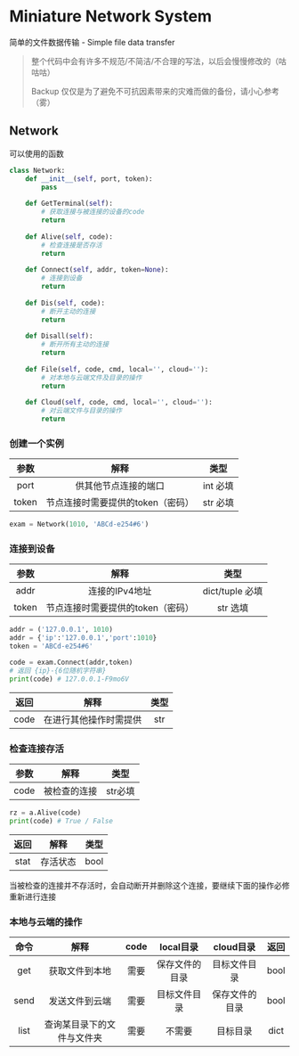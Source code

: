 # Miniature Network System
简单的文件数据传输 - Simple file data transfer

> 整个代码中会有许多不规范/不简洁/不合理的写法，以后会慢慢修改的（咕咕咕）
>
> Backup 仅仅是为了避免不可抗因素带来的灾难而做的备份，请小心参考（雾）

## Network

可以使用的函数

```python
class Network:
    def __init__(self, port, token):
        pass
    
    def GetTerminal(self):
        # 获取连接与被连接的设备的code
        return
    
    def Alive(self, code):
        # 检查连接是否存活
        return
    
    def Connect(self, addr, token=None):
        # 连接到设备
        return
    
    def Dis(self, code):
        # 断开主动的连接
        return
    
    def Disall(self):
        # 断开所有主动的连接
        return
    
    def File(self, code, cmd, local='', cloud=''):
        # 对本地与云端文件及目录的操作
        return
    
    def Cloud(self, code, cmd, local='', cloud=''):
        # 对云端文件与目录的操作
        return
```
  
### 创建一个实例

| 参数  |               解释                |   类型   |
| :---: | :-------------------------------: | :------: |
| port  |       供其他节点连接的端口        | int 必填 |
| token | 节点连接时需要提供的token（密码） | str 必填 |
  
```python
exam = Network(1010, 'ABCd-e254#6')
```
  
### 连接到设备

| 参数  |               解释                |      类型       |
| :---: | :-------------------------------: | :-------------: |
| addr  |          连接的IPv4地址           | dict/tuple 必填 |
| token | 节点连接时需要提供的token（密码） |    str 选填     |
  

```python
addr = ('127.0.0.1', 1010)
addr = {'ip':'127.0.0.1','port':1010}
token = 'ABCd-e254#6'

code = exam.Connect(addr,token)
# 返回 {ip}-{6位随机字符串}
print(code) # 127.0.0.1-F9mo6V
```
  
| 返回 |          解释          | 类型 |
| :--: | :--------------------: | :--: |
| code | 在进行其他操作时需提供 | str  |
  

### 检查连接存活

| 参数 |     解释     |  类型   |
| :--: | :----------: | :-----: |
| code | 被检查的连接 | str必填 |
  
```python
rz = a.Alive(code)
print(code) # True / False
```
  
| 返回 |   解释   | 类型 |
| :--: | :------: | :--: |
| stat | 存活状态 | bool |
  
当被检查的连接并不存活时，会自动断开并删除这个连接，要继续下面的操作必修重新进行连接
  
### 本地与云端的操作
  
| 命令 |            解释            | code |   local目录    |   cloud目录    | 返回 |
| :--: | :------------------------: | :--: | :------------: | :------------: | :--: |
| get  |       获取文件到本地       | 需要 | 保存文件的目录 |  目标文件目录  | bool |
| send |       发送文件到云端       | 需要 |  目标文件目录  | 保存文件的目录 | bool |
| list | 查询某目录下的文件与文件夹 | 需要 |     不需要     |    目标目录    | dict |


